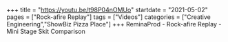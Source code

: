 +++
title = "https://youtu.be/t98P04nOMUo"
startdate = "2021-05-02"
pages = ["Rock-afire Replay"]
tags = ["Videos"]
categories = ["Creative Engineering","ShowBiz Pizza Place"]
+++
ReminaProd - Rock-afire Replay - Mini Stage Skit Comparison
